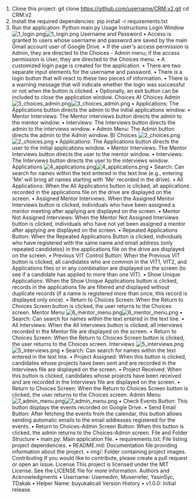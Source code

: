 1.	Clone this project:
git clone https://github.com/username/CRM.v2.git
cd CRM.v2
2.	Install the required dependencies:
pip install -r requirements.txt
3.	Run the application:
Python main.py
Usage Instructions
Login Window
![1_login.png](img/1_login.png)![1_login.png](img/1_login.png)
Username and Password
•	Access is granted to users whose username and password are saved by the main Gmail account user of Google Drive.
•	If the user's access permission is Admin, they are directed to the Choices - Admin menu; if the access permission is User, they are directed to the Choices menu.
•	A customized login page is created for the application.
•	There are two separate input elements for the username and password.
•	There is a login button that will react to these two pieces of information.
•	There is a warning message that will indicate whether the login was successful or not when the button is clicked.
•	Optionally, an exit button can be included to close the application window.
Choices
A) Choices Admin
![3_choices_admin.png](img/3_choices_admin.png)![3_choices_admin.png](img/3_choices_admin.png)
•	Applications: The Applications button directs the admin to the initial applications window.
•	Mentor Interviews: The Mentor interviews button directs the admin to the mentor window.
•	Interviews: The Interviews button directs the admin to the interviews window.
•	Admin Menu: The Admin button directs the admin to the Admin window.
B) Choices
![2_choices.png](img/2_choices.png)![2_choices.png](img/2_choices.png)
•	Applications: The Applications button directs the user to the initial applications window.
•	Mentor Interviews: The Mentor Interviews button directs the user to the mentor window.
•	Interviews: The Interviews button directs the user to the interviews window.
Applications
![4_applications.png](img/4_applications.png)![4_applications.png](img/4_applications.png)
•	Search: Can search for names within the text entered in the text line (e.g., entering 'Me' will bring all names starting with 'Me' recorded in the drive).
•	All Applications: When the All Applications button is clicked, all applications recorded in the applications file on the drive are displayed on the screen.
•	Assigned Mentor Interviews: When the Assigned Mentor Interviews button is clicked, individuals who have been assigned a mentor meeting after applying are displayed on the screen.
•	Mentor Not Assigned Interviews: When the Mentor Not Assigned Interviews button is clicked, individuals who have not yet been assigned a mentor after applying are displayed on the screen.
•	Repeated Applications Button: When the Repeated Applications Button is clicked, individuals who have registered with the same name and email address (only repeated candidates) in the applications file on the drive are displayed on the screen.
•	Previous VIT Control Button: When the Previous VIT button is clicked, all candidates who are common in the VIT1, VIT2, and Applications files or in any combination are displayed on the screen (to see if a candidate has applied to more than one VIT).
•	Show Unique Applications: When the Show Unique Applications button is clicked, records in the applications file are filtered and displayed without duplicate records (if a name is registered more than once, this record is displayed only once).
•	Return to Choices Screen: When the Return to Choices Screen button is clicked, the user returns to the Choices screen.
Mentor Menu
![6_mentor_menu.png](img/6_mentor_menu.png)![6_mentor_menu.png](img/6_mentor_menu.png)
•	Search: Can search for names within the text entered in the text line.
•	All Interviews: When the All Interviews button is clicked, all interviews recorded in the Mentor file are displayed on the screen.
•	Return to Choices Screen: When the Return to Choices Screen button is clicked, the user returns to the Choices screen.
Interviews
![5_interviews.png](img/5_interviews.png)![5_interviews.png](img/5_interviews.png) 
•	Search: Can search for names within the text entered in the text line.
•	Project Assigned: When this button is clicked, candidates whose projects have been sent and are recorded in the Interviews file are displayed on the screen.
•	Project Received: When this button is clicked, candidates whose projects have been received and are recorded in the Interviews file are displayed on the screen.
•	Return to Choices Screen: When the Return to Choices Screen button is clicked, the user returns to the Choices screen.
Admin Menu
![7_admin_menu.png](img/7_admin_menu.png)![7_admin_menu.png](img/7_admin_menu.png) 
•	Check Events Button: This button displays the events recorded on Google Drive.
•	Send Email Button: After fetching the events from the calendar, this button allows sending automatic emails to the email addresses registered for the events.
•	Return to Choices-Admin Screen Button: When this button is clicked, the admin returns to the Choices-Admin screen.
File and Folder Structure
•	main.py: Main application file.
•	requirements.txt: File listing project dependencies.
•	README.md: Documentation file providing information about the project.
•	img/: Folder containing project images.
Contributing
If you would like to contribute, please create a pull request or open an issue.
License
This project is licensed under the MIT License. See the LICENSE file for more information.
Authors and Acknowledgments
•	Username: Usemedim, Muserrefer, YasinSyc, TDakak
•	Helper Name: buyukakcali
Version History
•	v1.0.0: Initial release.
